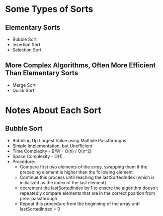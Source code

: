 # Some Types of Sorts 
## Elementary Sorts
- Bubble Sort
- Insertion Sort
- Selection Sort

## More Complex Algorithms, Often More Efficient Than Elementary Sorts
- Merge Sort
- Quick Sort

# Notes About Each Sort

## Bubble Sort
- Bubbling Up Largest Value using Multiple Passthroughs
- Simple Implementation, but Unefficient 
- Time Complexity - B/W - O(n) / O(n^2)
- Space Complexity - O(1)
- Procedure:
  - Compare first two elements of the array, swapping them if the preceding element is higher than the following element
  - Continue this process until reaching the lastSortedIndex (which is initialized as the index of the last element)
  - decrement the lastSortedIndex by 1 to ensure the algorithm doesn't repeatedly compare elements that are in the correct position from prev. passthrough
  - Repeat this procedure from the beginning of the array until lastSortedIndex = 0